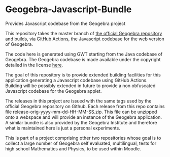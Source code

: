 # Geogebra-Javascript-Bundle
Provides Javascript codebase from the Geogebra project

This repository takes the master branch of 
[the official Geogebra repository](https://github.com/geogebra/geogebra) and builds, via GitHub Actions, the Javascript codebase for the web version of Geogebra. 

The code here is generated using GWT starting from the Java codebase of Geogebra. The Geogebra codebase is made available under the  copyright detailed in the license [here](https://stage.geogebra.org/license). 

The goal of this repository is to provide extended building facilities for this application generating a Javascript codebase using GitHub Actions. Building will be possibly extended in future to provide a non obfuscated Javascript codebase for the Geogebra applet. 

The releases in this project are issued with the same tags used by the official Geogebra repository on Github. Each release from this repo contains file release-orig-yyyy-mm-dd-HH-MM-SS.zip. This file can be unzipped onto a webspace and will provide an instance of the Geogebra application. A similar bundle is also provided by the Geogebra Institute and therefore what is maintained here is just a personal experiments. 

This is part of a project comprising other two repositories whose goal is to collect a large number of Geogebra self evaluated, multilingual,  tests for high school Mathematics and Physics, to be used within Moodle.

